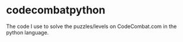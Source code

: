 # codecombatpython
The code I use to solve the puzzles/levels on CodeCombat.com in the python language. 
